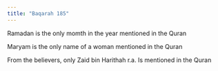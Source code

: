 ```yaml
---
title: "Baqarah 185"
---
```

Ramadan is the only momth in the year mentioned in the Quran 

Maryam is the only name of a woman mentioned in the Quran 

From the believers, only Zaid bin Harithah r.a. Is mentioned in the Quran 